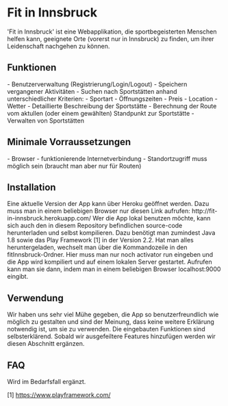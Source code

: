 <h1>Fit in Innsbruck</h1>
 'Fit in Innsbruck' ist eine Webapplikation, die sportbegeisterten Menschen helfen kann, geeignete Orte (vorerst nur in Innsbruck) zu finden, um ihrer Leidenschaft nachgehen zu können. 
<h2>Funktionen</h2>
- Benutzerverwaltung (Registrierung/Login/Logout)
- Speichern vergangener Aktivitäten
- Suchen nach Sportstätten anhand unterschiedlicher Kriterien:
 - Sportart
 - Öffnungszeiten
 - Preis
 - Location
 - Wetter
- Detaillierte Beschreibung der Sportstätte
- Berechnung der Route vom aktullen (oder einem gewählten) Standpunkt zur Sportstätte
- Verwalten von Sportstätten 
<h2>Minimale Vorraussetzungen</h2>
- Browser
- funktionierende Internetverbindung
- Standortzugriff muss möglich sein (braucht man aber nur für Routen)
<h2>Installation</h2>
Eine aktuelle Version der App kann über Heroku geöffnet werden. Dazu muss man in einem beliebigen Browser nur diesen Link aufrufen: http://fit-in-innsbruck.herokuapp.com/
Wer die App lokal benutzen möchte, kann sich auch den in diesem Repository befindlichen source-code herunterladen und selbst kompilieren. Dazu benötigt man zumindest Java 1.8 sowie das Play Framework [1] in der Version 2.2. 
Hat man alles heruntergeladen, wechselt man über die Kommandozeile in den fitInnsbruck-Ordner. Hier muss man nur noch activator run eingeben und die App wird kompiliert und auf einem lokalen Server gestartet. Aufrufen kann man sie dann, indem man in einem beliebigen Browser localhost:9000 eingibt.
<h2>Verwendung</h2>
Wir haben uns sehr viel Mühe gegeben, die App so benutzerfreundlich wie möglich zu gestalten und sind der Meinung, dass keine weitere Erklärung notwendig ist, um sie zu verwenden. Die eingebauten Funktionen sind selbsterklärend. Sobald wir ausgefeiltere Features hinzufügen werden wir diesen Abschnitt ergänzen.
<h2>FAQ</h2>
Wird im Bedarfsfall ergänzt.

[1] https://www.playframework.com/

